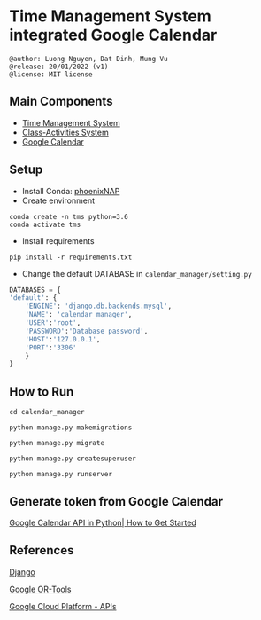 # Time Management System integrated Google Calendar

    @author: Luong Nguyen, Dat Dinh, Mung Vu
    @release: 20/01/2022 (v1)
    @license: MIT license

## Main Components
- [Time Management System](#)
- [Class-Activities System](https://github.com/greyhub/calendar_manager/tree/main/class_calendar)
- [Google Calendar](https://calendar.google.com)

## Setup

- Install Conda:
[phoenixNAP](https://phoenixnap.com/kb/how-to-install-anaconda-ubuntu-18-04-or-20-04)
- Create environment
```
conda create -n tms python=3.6
conda activate tms
```

- Install requirements
```
pip install -r requirements.txt
```

- Change the default DATABASE in `calendar_manager/setting.py`
```python
DATABASES = {
'default': {
    'ENGINE': 'django.db.backends.mysql',
    'NAME': 'calendar_manager',
    'USER':'root',
    'PASSWORD':'Database password',
    'HOST':'127.0.0.1',
    'PORT':'3306'
    }
}
```

## How to Run
```
cd calendar_manager
```

```
python manage.py makemigrations
```
```
python manage.py migrate
```
```
python manage.py createsuperuser
```
```
python manage.py runserver
```

## Generate token from Google Calendar

[Google Calendar API in Python| How to Get Started](https://www.youtube.com/watch?v=eRHvfNKcwMQ&t=575s&ab_channel=Cndro)

## References

[Django](https://www.djangoproject.com/)

[Google OR-Tools](https://developers.google.com/optimization)

[Google Cloud Platform - APIs](https://console.cloud.google.com/apis/dashboard?project=abiding-circle-319707)
